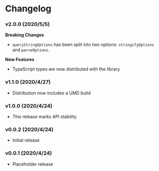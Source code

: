 # Changelog

### v2.0.0 (2020/5/5)

**Breaking Changes**

- `queryStringOptions` has been split into two options: `stringifyOptions` and `parseOptions`.

**New Features**

- TypeScript types are now distributed with the library

### v1.1.0 (2020/4/27)

- Distribution now includes a UMD build

### v1.0.0 (2020/4/24)

- This release marks API stability

### v0.0.2 (2020/4/24)

- Initial release

### v0.0.1 (2020/4/24)

- Placeholder release
